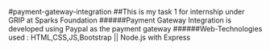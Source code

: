 #payment-gateway-integration
##This is my task 1 for internship under GRIP at Sparks Foundation
######Payment Gateway Integration is developed using Paypal as the payment gateway
######Web-Technologies used : HTML,CSS,JS,Bootstrap || Node.js with Express
